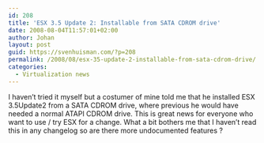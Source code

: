 ```yaml
---
id: 208
title: 'ESX 3.5 Update 2: Installable from SATA CDROM drive'
date: 2008-08-04T11:57:01+02:00
author: Johan
layout: post
guid: https://svenhuisman.com/?p=208
permalink: /2008/08/esx-35-update-2-installable-from-sata-cdrom-drive/
categories:
  - Virtualization news
---
```

I haven&#8217;t tried it myself but a costumer of mine told me that he installed ESX 3.5Update2 from a SATA CDROM drive, where previous he would have needed a normal ATAPI CDROM drive. This is great news for everyone who want to use / try ESX for a change. What a bit bothers me that I haven&#8217;t read this in any changelog so are there more undocumented features ?